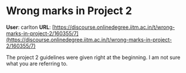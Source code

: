 # Wrong marks in Project 2

**User**: carlton
**URL**: [https://discourse.onlinedegree.iitm.ac.in/t/wrong-marks-in-project-2/160355/7](https://discourse.onlinedegree.iitm.ac.in/t/wrong-marks-in-project-2/160355/7)

The project 2 guidelines were given right at the beginning. I am not sure what you are referring to.
